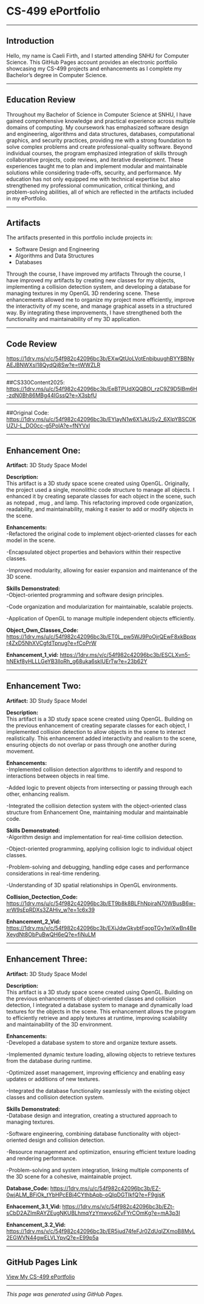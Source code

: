# CS-499 ePortfolio

---

## Introduction

Hello, my name is Caeli Firth, and I started attending SNHU for Computer Science. This GitHub Pages account provides an electronic portfolio showcasing my CS-499 projects and enhancements as I complete my Bachelor’s degree in Computer Science.

---

## Education Review
  Throughout my Bachelor of Science in Computer Science at SNHU, I have gained comprehensive knowledge and practical experience across multiple domains of computing. My coursework has emphasized software design and engineering, algorithms and data structures, databases, computational graphics, and security practices, providing me with a strong foundation to solve complex problems and create professional-quality software.
  Beyond individual courses, the program emphasized integration of skills through collaborative projects, code reviews, and iterative development. These experiences taught me to plan and implement modular and maintainable solutions while considering trade-offs, security, and performance. My education has not only equipped me with technical expertise but also strengthened my professional communication, critical thinking, and problem-solving abilities, all of which are reflected in the artifacts included in my ePortfolio.

---

## Artifacts

The artifacts presented in this portfolio include projects in:

- Software Design and Engineering  
- Algorithms and Data Structures  
- Databases

Through the course, I have improved my artifacts Through the course, I have improved my artifacts by creating new classes for my objects, implementing a collision detection system, and developing a database for managing textures in my OpenGL 3D rendering scene. These enhancements allowed me to organize my project more efficiently, improve the interactivity of my scene, and manage graphical assets in a structured way. By integrating these improvements, I have strengthened both the functionality and maintainability of my 3D application.

---

## Code Review
https://1drv.ms/v/c/54f982c42096bc3b/EXwQtUoLVotEnbjbuughBYYBBNyAEJBNWXsI18QydQj8Sw?e=tWWZLR

---

##CS330Content2025: 
https://1drv.ms/u/c/54f982c42096bc3b/EeBTPUdXQQBOl_rzC9Z9D5IBm6H-zdN0Bh86MBg44IGssQ?e=X3sbfU 

---

##Original Code: 
https://1drv.ms/u/c/54f982c42096bc3b/EYlayN1w6X1JkUSy2_6XIpYBSC0KUZU-L_DO0cc-g5PoIA?e=fNYVxl


---

## Enhancement One:

**Artifact:** 3D Study Space Model 

**Description:**  
This artifact is a 3D study space scene created using OpenGL. Originally, the project used a single, monolithic code structure to manage all objects. I enhanced it by creating separate classes for each object in the scene, such as notepad , mug , and lamp. This refactoring improved code organization, readability, and maintainability, making it easier to add or modify objects in the scene.

**Enhancements:**  
  -Refactored the original code to implement object-oriented classes for each model in the scene.

  -Encapsulated object properties and behaviors within their respective classes.

  -Improved modularity, allowing for easier expansion and maintenance of the 3D scene.
  
**Skills Demonstrated:**  
  -Object-oriented programming and software design principles.

  -Code organization and modularization for maintainable, scalable projects.

  -Application of OpenGL to manage multiple independent objects efficiently.
  
**Object_Own_Classes_Code:** https://1drv.ms/u/c/54f982c42096bc3b/ET0L_pw5WJ9PoOjrQEwF8xkBpqxr4ZxD5NhXVCgfdTpnug?e=fCoPrW

**Enhancement_1_vid:**
https://1drv.ms/v/c/54f982c42096bc3b/ESCLXvn5-hNEkf8yHLLLGeYB3lloRh_g68uka6skIUErTw?e=23b62Y

---

## Enhancement Two:

**Artifact:** 3D Study Space Model

**Description:**  
This artifact is a 3D study space scene created using OpenGL. Building on the previous enhancement of creating separate classes for each object, I implemented collision detection to allow objects in the scene to interact realistically. This enhancement added interactivity and realism to the scene, ensuring objects do not overlap or pass through one another during movement.

**Enhancements:**  
  -Implemented collision detection algorithms to identify and respond to interactions between objects in real time.

  -Added logic to prevent objects from intersecting or passing through each other, enhancing realism.

  -Integrated the collision detection system with the object-oriented class structure from Enhancement One, maintaining modular and maintainable code.
  
**Skills Demonstrated:**  
  -Algorithm design and implementation for real-time collision detection.

  -Object-oriented programming, applying collision logic to individual object classes.

  -Problem-solving and debugging, handling edge cases and performance considerations in real-time rendering.

  -Understanding of 3D spatial relationships in OpenGL environments.
  
**Collision_Dectection_Code:**
https://1drv.ms/u/c/54f982c42096bc3b/ET9b8k8BLFhNpiraN70WBusB6w-xrW9sEpRDXs3ZAHiv_w?e=1c6x39

**Enhancement_2_Vid:** https://1drv.ms/v/c/54f982c42096bc3b/EXjJdwGkybtFqopTGy1wlXwBn4BeXeydNt8ObPuBwQH6eQ?e=fiNuLM

---

## Enhancement Three:

**Artifact:** 3D Study Space Model

**Description:**  
This artifact is a 3D study space scene created using OpenGL. Building on the previous enhancements of object-oriented classes and collision detection, I integrated a database system to manage and dynamically load textures for the objects in the scene. This enhancement allows the program to efficiently retrieve and apply textures at runtime, improving scalability and maintainability of the 3D environment.

**Enhancements:**  
  -Developed a database system to store and organize texture assets.

  -Implemented dynamic texture loading, allowing objects to retrieve textures from the database during runtime.

  -Optimized asset management, improving efficiency and enabling easy updates or additions of new textures.

  -Integrated the database functionality seamlessly with the existing object classes and collision detection system.
  
**Skills Demonstrated:**  
  -Database design and integration, creating a structured approach to managing textures.

  -Software engineering, combining database functionality with object-oriented design and collision detection.

  -Resource management and optimization, ensuring efficient texture loading and rendering performance.

  -Problem-solving and system integration, linking multiple components of the 3D scene for a cohesive, maintainable project.
  
**Database_Code:**
https://1drv.ms/u/c/54f982c42096bc3b/EZ-0wjALM_BFiOk_tYbHPcEBj4CYthbApb-oQIqDGTIkfQ?e=F9gjsK

**Enhacement_3.1_Vid:**
https://1drv.ms/v/c/54f982c42096bc3b/EZt-sCbD2AZImRAYZEugNKUBLhmqYzYmwvo6ZvFYrCOmKg?e=mA3p3I

**Enhancement_3.2_Vid:**
https://1drv.ms/v/c/54f982c42096bc3b/ER5jud74feFJr0ZdUqIZXmoB8MyL2EGWVN44gwELVLYpvQ?e=E99p5a

---

## GitHub Pages Link

[View My CS-499 ePortfolio](https://Cfirth1.github.io/CS-499/)

---

*This page was generated using GitHub Pages.*
